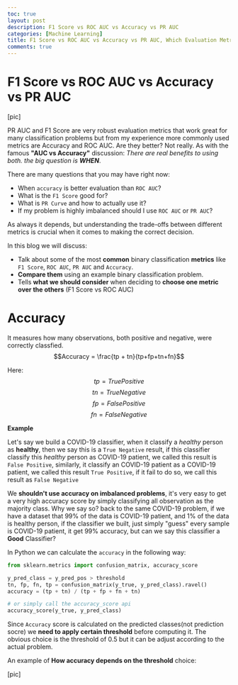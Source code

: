```yaml
---
toc: true
layout: post
description: F1 Score vs ROC AUC vs Accuracy vs PR AUC
categories: [Machine Learning]
title: F1 Score vs ROC AUC vs Accuracy vs PR AUC, Which Evaluation Metric Should you Choose?
comments: true
---
```


# F1 Score vs ROC AUC vs Accuracy vs PR AUC

[pic]

PR AUC and F1 Score are very robust evaluation metrics that work great for many classification problems but from my experience more commonly used metrics are Accuracy and ROC AUC. Are they better? Not really. As with the famous **"AUC vs Accuracy"** discussion: _There are real benefits to using both. the big question is **WHEN**_. 

There are many questions that you may have right now: 

- When `accuracy` is better evaluation than `ROC AUC`?
- What is the `F1 Score` good for?
- What is `PR Curve` and how to actually use it?
- If my problem is highly imbalanced should I use `ROC AUC` or `PR AUC`?

As always it depends, but understanding the trade-offs between different metrics is crucial when it comes to making the correct decision. 

In this blog we will discuss: 
- Talk about some of the most **common** binary classification **metrics** like `F1 Score`, `ROC AUC`, `PR AUC` and `Accuracy`. 
- **Compare them** using an example binary classification problem. 
- Tells **what we should consider** when deciding to **choose one metric over the others** (F1 Score vs ROC AUC)

# Accuracy
It measures how many observations, both positive and negative, were correctly classfied. 
$$Accuracy = \frac{tp + tn}{tp+fp+tn+fn}$$

Here: 
$$tp = True Positive$$
$$tn = True Negative$$
$$fp = False Positive$$
$$fn = False Negative$$

**Example**

Let's say we build a COVID-19 classifier, when it classify a _healthy_ person as **healthy**, then we say this is a `True Negative` result, if this classifier classify this _healthy_ person as COVID-19 patient, we called this result is `False Positive`, similarly, it classify an COVID-19 patient as a COVID-19 patient, we called this result `True Positive`, if it fail to do so, we call this result as `False Negative` 

We **shouldn't use accuracy on imbalanced problems**, it's very easy to get a very high accuracy score by simply classifying all observation as the majority class. 
Why we say so? back to the same COVID-19 problem, if we have a dataset that $99\%$ of the data is COVID-19 patient, and $1\%$ of the data is healthy person, if the classifier we built, just simply "guess" every sample is COVID-19 patient, it get $99\%$ accuracy, but can we say this classifier a **Good** Classifier? 

In Python we can calculate the `accuracy` in the following way: 

```python
from sklearn.metrics import confusion_matrix, accuracy_score

y_pred_class = y_pred_pos > threshold
tn, fp, fn, tp = confusion_matrix(y_true, y_pred_class).ravel()
accuracy = (tp + tn) / (tp + fp + fn + tn)

# or simply call the accuracy_score api
accuracy_score(y_true, y_pred_class)
```

Since `Accuracy` score is calculated on the predicted classes(not prediction socre) we **need to apply certain threshold** before computing it. The obvious choice is the threshold of $0.5$ but it can be adjust according to the actual problem. 

An example of **How accuracy depends on the threshold** choice: 

[pic]

